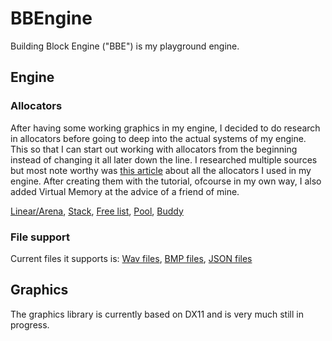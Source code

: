 # BBEngine
Building Block Engine ("BBE") is my playground engine.

## Engine
### Allocators
After having some working graphics in my engine, I decided to do research in allocators before going to deep into the actual systems of my engine. This so that I can start out working with allocators from the beginning instead of changing it all later down the line. I researched multiple sources but most note worthy was [this article](https://www.gingerbill.org/series/memory-allocation-strategies/) about all the allocators I used in my engine. After creating them with the tutorial, ofcourse in my own way, I also added Virtual Memory at the advice of a friend of mine.

[Linear/Arena](https://github.com/Reemhi2122/BBEngine/blob/main/BBEngine/BBEngine/Source/Allocators/ArenaAllocator.cpp), [Stack](https://github.com/Reemhi2122/BBEngine/blob/main/BBEngine/BBEngine/Source/Allocators/StackAllocator.cpp), [Free list](https://github.com/Reemhi2122/BBEngine/blob/main/BBEngine/BBEngine/Source/Allocators/FreeListAllocator.cpp), [Pool](https://github.com/Reemhi2122/BBEngine/blob/main/BBEngine/BBEngine/Source/Allocators/PoolAllocator.cpp), [Buddy](https://github.com/Reemhi2122/BBEngine/blob/main/BBEngine/BBEngine/Source/Allocators/BuddyAllocator.cpp)

### File support
Current files it supports is:
[Wav files](https://github.com/Reemhi2122/BBEngine/blob/main/BBEngine/BBEngine/Source/FileLoaders/Sound/WAVLoader.cpp), [BMP files](https://github.com/Reemhi2122/BBEngine/blob/main/BBEngine/BBEngine/Source/FileLoaders/Image/BMPLoader.cpp), [JSON files](https://github.com/Reemhi2122/BBEngine/blob/main/BBEngine/BBEngine/Source/FileLoaders/Data/JsonParser.cpp)

## Graphics
The graphics library is currently based on DX11 and is very much still in progress.
